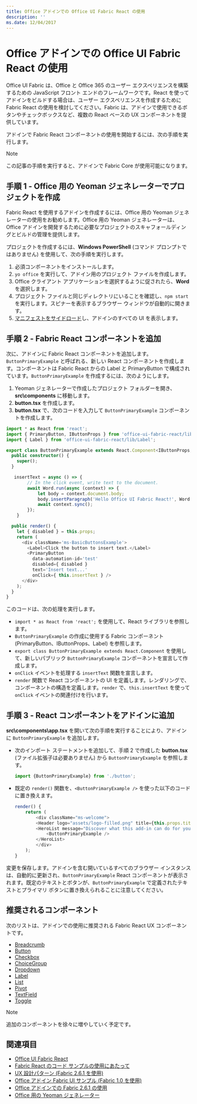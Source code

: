 ```yaml
---
title: Office アドインでの Office UI Fabric React の使用
description: ''
ms.date: 12/04/2017
---
```

# <a name="use-office-ui-fabric-react-in-office-add-ins"></a>Office アドインでの Office UI Fabric React の使用

Office UI Fabric は、Office と Office 365 のユーザー エクスペリエンスを構築するための JavaScript フロント エンドのフレームワークです。React を使ってアドインをビルドする場合は、ユーザー エクスペリエンスを作成するために Fabric React の使用を検討してください。Fabric は、アドインで使用できるボタンやチェックボックスなど、複数の React ベースの UX コンポーネントを提供しています。

アドインで Fabric React コンポーネントの使用を開始するには、次の手順を実行します。

> [!NOTE]
> この記事の手順を実行すると、アドインで Fabric Core が使用可能になります。

## <a name="step-1---create-your-project-with-the-yeoman-generator-for-office"></a>手順 1 - Office 用の Yeoman ジェネレーターでプロジェクトを作成

Fabric React を使用するアドインを作成するには、Office 用の Yeoman ジェネレーターの使用をお勧めします。Office 用の Yeoman ジェネレーターは、Office アドインを開発するために必要なプロジェクトのスキャフォールディングとビルドの管理を提供します。

プロジェクトを作成するには、**Windows PowerShell** (コマンド プロンプトではありません) を使用して、次の手順を実行します。

1. 必須コンポーネントをインストールします。
2. `yo office` を実行して、アドイン用のプロジェクト ファイルを作成します。
3. Office クライアント アプリケーションを選択するように促されたら、**Word** を選択します。
4. プロジェクト ファイルと同じディレクトリにいることを確認し、`npm start` を実行します。スピナーを表示するブラウザー ウィンドウが自動的に開きます。
5. [マニフェストをサイドロード](..\testing\test-debug-office-add-ins.md)し、アドインのすべての UI を表示します。

## <a name="step-2---add-a-fabric-react-component"></a>手順 2 - Fabric React コンポーネントを追加

次に、アドインに Fabric React コンポーネントを追加します。`ButtonPrimaryExample` と呼ばれる、新しい React コンポーネントを作成します。コンポーネントは Fabric React からの Label と PrimaryButton で構成されています。`ButtonPrimaryExample` を作成するには、次のようにします。

1. Yeoman ジェネレーターで作成したプロジェクト フォルダーを開き、**src\components** に移動します。
2. **button.tsx** を作成します。
3. **button.tsx** で、次のコードを入力して `ButtonPrimaryExample` コンポーネントを作成します。

```typescript
import * as React from 'react';
import { PrimaryButton, IButtonProps } from 'office-ui-fabric-react/lib/Button';
import { Label } from 'office-ui-fabric-react/lib/Label';

export class ButtonPrimaryExample extends React.Component<IButtonProps, {}> {
  public constructor() {
    super();
  }

   insertText = async () => {
        // In the click event, write text to the document.
        await Word.run(async (context) => {
            let body = context.document.body;
            body.insertParagraph('Hello Office UI Fabric React!', Word.InsertLocation.end);
            await context.sync();
        });
    }

  public render() {
    let { disabled } = this.props;
    return (
      <div className='ms-BasicButtonsExample'>
        <Label>Click the button to insert text.</Label>
        <PrimaryButton
          data-automation-id='test'
          disabled={ disabled }
          text='Insert text...'
          onClick={ this.insertText } />
      </div>
    );
  }
}
```

このコードは、次の処理を実行します。

- `import * as React from 'react';` を使用して、React ライブラリを参照します。
- `ButtonPrimaryExample` の作成に使用する Fabric コンポーネント (PrimaryButton、IButtonProps、Label) を参照します。
- `export class ButtonPrimaryExample extends React.Component` を使用して、新しいパブリック `ButtonPrimaryExample` コンポーネントを宣言して作成します。
- `onClick` イベントを処理する `insertText` 関数を宣言します。
- `render` 関数で React コンポーネントの UI を定義します。レンダリングで、コンポーネントの構造を定義します。`render` で、`this.insertText` を使って `onClick` イベントの関連付けを行います。

## <a name="step-3---add-the-react-component-to-your-add-in"></a>手順 3 - React コンポーネントをアドインに追加

**src\components\app.tsx** を開いて次の手順を実行することにより、アドインに `ButtonPrimaryExample` を追加します。

- 次のインポート ステートメントを追加して、手順 2 で作成した **button.tsx** (ファイル拡張子は必要ありません) から `ButtonPrimaryExample` を参照します。

  ```typescript
  import {ButtonPrimaryExample} from './button';
  ```

- 既定の `render()` 関数を、`<ButtonPrimaryExample />` を使った以下のコードに置き換えます。

  ```typescript
  render() {
      return (
          <div className="ms-welcome">
          <Header logo="assets/logo-filled.png" title={this.props.title} message="Welcome" />
          <HeroList message="Discover what this add-in can do for you today!" items={this.state.listItems} >
              <ButtonPrimaryExample />
          </HeroList>
          </div>
      );
  }
  ```

変更を保存します。アドインを含む開いているすべてのブラウザー インスタンスは、自動的に更新され、`ButtonPrimaryExample` React コンポーネントが表示されます。既定のテキストとボタンが、`ButtonPrimaryExample` で定義されたテキストとプライマリ ボタンに置き換えられることに注意してください。

## <a name="recommended-components"></a>推奨されるコンポーネント

次のリストは、アドインでの使用に推奨される Fabric React UX コンポーネントです。

- [Breadcrumb](breadcrumb.md)
- [Button](button.md)
- [Checkbox](checkbox.md)
- [ChoiceGroup](choicegroup.md)
- [Dropdown](dropdown.md)
- [Label](label.md)
- [List](list.md)
- [Pivot](pivot.md)
- [TextField](textfield.md)
- [Toggle](toggle.md)

> [!NOTE]
> 追加のコンポーネントを徐々に増やしていく予定です。

## <a name="see-also"></a>関連項目

- [Office UI Fabric React](https://dev.office.com/fabric#/)
- [Fabric React のコード サンプルの使用にあたって](https://github.com/OfficeDev/Word-Add-in-GettingStartedFabricReact)
- [UX 設計パターン (Fabric 2.6.1 を使用)](https://github.com/OfficeDev/Office-Add-in-UX-Design-Patterns-Code)
- [Office アドイン Fabric UI サンプル (Fabric 1.0 を使用)](https://github.com/OfficeDev/Office-Add-in-Fabric-UI-Sample)
- [Office アドインでの Fabric 2.6.1 の使用](ui-elements/using-office-ui-fabric.md)
- [Office 用の Yeoman ジェネレーター](https://github.com/OfficeDev/generator-office)

